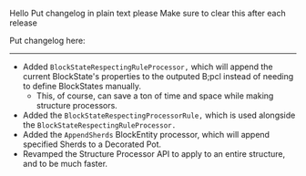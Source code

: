 Hello
Put changelog in plain text please
Make sure to clear this after each release

Put changelog here:

-----------------
- Added `BlockStateRespectingRuleProcessor,` which will append the current BlockState's properties to the outputed B;pcl instead of needing to define BlockStates manually.
  - This, of course, can save a ton of time and space while making structure processors.
- Added the `BlockStateRespectingProcessorRule,` which is used alongside the `BlockStateRespectingRuleProcessor.`
- Added the `AppendSherds` BlockEntity processor, which will append specified Sherds to a Decorated Pot.
- Revamped the Structure Processor API to apply to an entire structure, and to be much faster.
